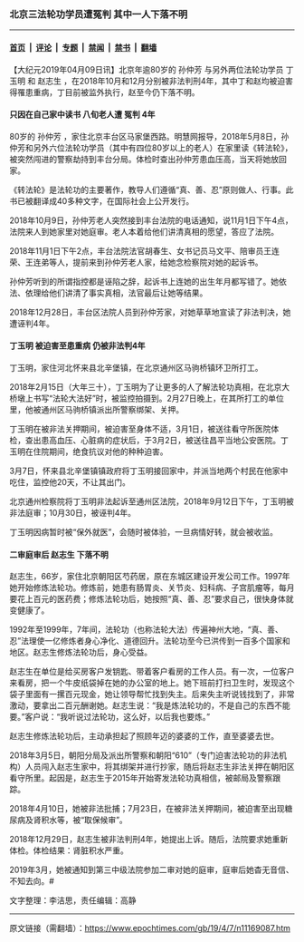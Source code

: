 ### 北京三法轮功学员遭冤判 其中一人下落不明

---

#### [首页](../../../..?n11169087) &nbsp;|&nbsp; [评论](../../../../../epoch-comment?n11169087) &nbsp;|&nbsp; [专题](../../../../../epoch-special?n11169087) &nbsp;|&nbsp; [禁闻](../../../../../epoch-news?n11169087) &nbsp;|&nbsp; [禁书](../../../../../books?n11169087) &nbsp;|&nbsp; [翻墙](https://github.com/gfw-breaker/nogfw/blob/master/README.md?n11169087)


<div class="post_content" id="artbody" itemprop="articleBody">
 <!-- article content begin -->
 <p>
  【大纪元2019年04月09日讯】北京年逾80岁的
  <ok href="https://www.epochtimes.com/gb/tag/%E5%AD%99%E4%BB%B2%E8%8A%B3.html">
   孙仲芳
  </ok>
  与另外两位法轮功学员
  <ok href="https://www.epochtimes.com/gb/tag/%E4%B8%81%E7%8E%89%E6%98%8E.html">
   丁玉明
  </ok>
  和
  <ok href="https://www.epochtimes.com/gb/tag/%E8%B5%B5%E5%BF%97%E7%94%9F.html">
   赵志生
  </ok>
  ，在2018年10月和12月分别被非法判刑4年，其中丁和赵均被迫害得罹患重病，丁目前被监外执行，赵至今仍下落不明。
 </p>
 <h4>
  <b>
   只因在自己家中读书 八旬老人遭
   <ok href="https://www.epochtimes.com/gb/tag/%E5%86%A4%E5%88%A4.html">
    冤判
   </ok>
   4年
  </b>
 </h4>
 <p>
  80岁的
  <ok href="https://www.epochtimes.com/gb/tag/%E5%AD%99%E4%BB%B2%E8%8A%B3.html">
   孙仲芳
  </ok>
  ，家住北京丰台区马家堡西路。明慧网报导，2018年5月8日，孙仲芳和另外六位法轮功学员（其中有四位80岁以上的老人）在家里读《转法轮》，被突然闯进的警察劫持到丰台分局。体检时查出孙仲芳患血压高，当天将她放回家。
 </p>
 <p>
  《转法轮》是法轮功的主要著作，教导人们遵循“真、善、忍”原则做人、行事。此书已被翻译成40多种文字，在国际社会上公开发行。
 </p>
 <p>
  2018年10月9日，孙仲芳老人突然接到丰台法院的电话通知，说11月1日下午4点，法院来人到她家里对她庭审。老人本着给他们讲清真相的愿望，答应了法院。
 </p>
 <p>
  2018年11月1日下午2点，丰台法院法官胡春生、女书记员马文平、陪审员王连荣、王连弟等人，提前来到孙仲芳老人家，给她念检察院对她的起诉书。
 </p>
 <p>
  孙仲芳听到的所谓指控都是诬陷之辞，起诉书上连她的出生年月都写错了。她依法、依理给他们讲清了事实真相，法官最后让她等结果。
 </p>
 <p>
  2018年12月28日，丰台区法院人员到孙仲芳家，对她草草地宣读了非法判决，她遭诬判4年。
 </p>
 <h4>
  <b>
   <ok href="https://www.epochtimes.com/gb/tag/%E4%B8%81%E7%8E%89%E6%98%8E.html">
    丁玉明
   </ok>
   被迫害至患重病 仍被非法判4年
  </b>
 </h4>
 <p>
  丁玉明，家住河北怀来县北辛堡镇，在北京通州区马驹桥镇环卫所打工。
 </p>
 <p>
  2018年2月15日（大年三十），丁玉明为了让更多的人了解法轮功真相，在北京大桥墩上书写“法轮大法好”时，被监控拍摄到。2月27日晚上，在其所打工的单位里，他被通州区马驹桥镇派出所警察绑架、关押。
 </p>
 <p>
  丁玉明在被非法关押期间，被迫害至身体不适，3月1日，被送往看守所医院体检，查出患高血压、心脏病的症状后，于3月2日，被送往昌平当地公安医院。丁玉明在住院期间，绝食抗议对他的种种迫害。
 </p>
 <p>
  3月7日，怀来县北辛堡镇镇政府将丁玉明接回家中，并派当地两个村民在他家中吃住，监控他20天，不让其出门。
 </p>
 <p>
  北京通州检察院将丁玉明非法起诉至通州区法院，2018年9月12日下午，丁玉明被非法庭审；10月30日，被诬判4年。
 </p>
 <p>
  丁玉明因病暂时被“保外就医”，会随时被体验，一旦病情好转，就会被收监。
 </p>
 <h4>
  <b>
   二审庭审后
   <ok href="https://www.epochtimes.com/gb/tag/%E8%B5%B5%E5%BF%97%E7%94%9F.html">
    赵志生
   </ok>
   下落不明
  </b>
 </h4>
 <p>
  赵志生，66岁，家住北京朝阳区芍药居，原在东城区建设开发公司工作。1997年她开始修炼法轮功。修炼前，她患有肠胃炎、关节炎、妇科病、子宫肌瘤等，每月要花上百元的医药费；修炼法轮功后，她按照“真、善、忍”要求自己，很快身体就变健康了。
 </p>
 <p>
  1992年至1999年，7年间，法轮功（也称法轮大法）传遍神州大地，“真、善、忍”法理使一亿修炼者身心净化、道德回升。法轮功至今已洪传到一百多个国家和地区。赵志生修炼法轮功后，身心受益。
 </p>
 <p>
  赵志生在单位是给买房客户发钥匙、带着客户看房的工作人员。有一次，一位客户来看房，把一个牛皮纸袋掉在她的办公室的地上。她下班前打扫卫生时，发现这个袋子里面有一摞百元现金，她让领导帮忙找到失主。后来失主听说钱找到了，非常激动，要拿出二百元酬谢她。赵志生说：“我是炼法轮功的，不是自己的东西不能要。”客户说：“我听说过法轮功，这么好，以后我也要炼。”
 </p>
 <p>
  赵志生修炼法轮功后，主动承担起了照顾年迈的婆婆的工作，直至婆婆去世。
 </p>
 <p>
  2018年3月5日，朝阳分局及派出所警察和朝阳“610”（专门迫害法轮功的非法机构）人员闯入赵志生家中，将其绑架并进行抄家，随后将赵志生非法关押在朝阳区看守所里。起因是，赵志生于2015年开始寄发法轮功真相信，被邮局及警察跟踪。
 </p>
 <p>
  2018年4月10日，她被非法批捕；7月23日，在被非法关押期间，被迫害至出现糖尿病及肾积水等，被“取保候审”。
 </p>
 <p>
  2018年12月29日，赵志生被非法判刑4年，她提出上诉。随后，法院要求她重新体检。体检结果：肾脏积水严重。
 </p>
 <p>
  2019年3月，她被通知到第三中级法院参加二审对她的庭审，庭审后她杳无音信、不知去向。#
 </p>
 <p>
  文字整理：李洁思，责任编辑：高静
 </p>
 <!-- article content end -->
 <div id="below_article_ad">
 </div>
</div>


---

原文链接（需翻墙）：https://www.epochtimes.com/gb/19/4/7/n11169087.htm